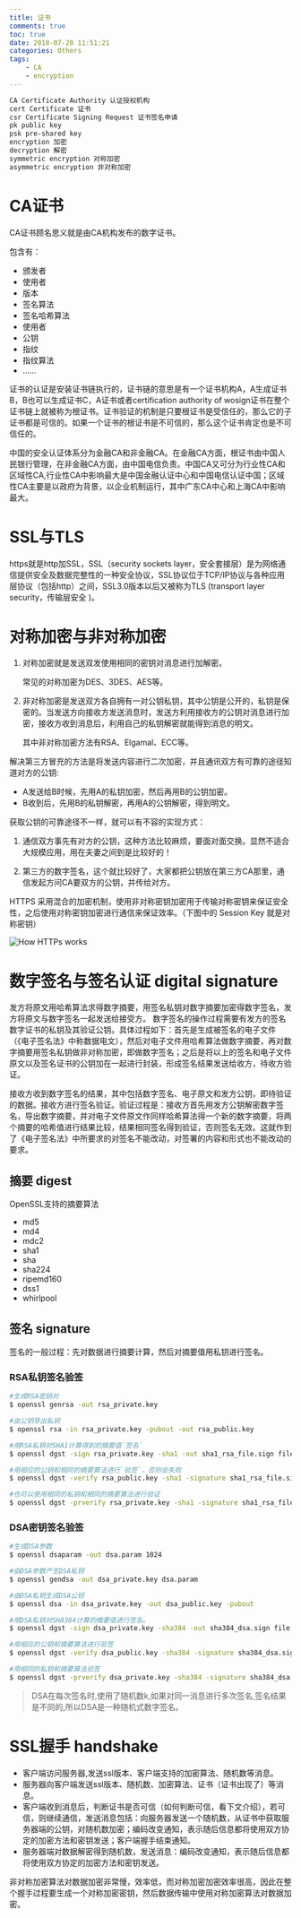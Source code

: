 ```yaml
---
title: 证书
comments: true
toc: true
date: 2018-07-20 11:51:21
categories: Others
tags: 
    - CA
    - encryption
---
```


```sh
CA Certificate Authority 认证授权机构
cert Certificate 证书
csr Certificate Signing Request 证书签名申请
pk public key
psk pre-shared key
encryption 加密
decryption 解密
symmetric encryption 对称加密
asymmetric encryption 非对称加密
```

# CA证书

CA证书顾名思义就是由CA机构发布的数字证书。

包含有：

- 颁发者
- 使用者
- 版本
- 签名算法
- 签名哈希算法
- 使用者
- 公钥
- 指纹
- 指纹算法
- ……

证书的认证是安装证书链执行的，证书链的意思是有一个证书机构A，A生成证书B，B也可以生成证书C，A证书或者certification authority of wosign证书在整个证书链上就被称为根证书。证书验证的机制是只要根证书是受信任的，那么它的子证书都是可信的。如果一个证书的根证书是不可信的，那么这个证书肯定也是不可信任的。

中国的安全认证体系分为金融CA和非金融CA。在金融CA方面，根证书由中国人民银行管理，在非金融CA方面，由中国电信负责。中国CA又可分为行业性CA和区域性CA,行业性CA中影响最大是中国金融认证中心和中国电信认证中国；区域性CA主要是以政府为背景，以企业机制运行，其中广东CA中心和上海CA中影响最大。

# SSL与TLS

https就是http加SSL，SSL（security sockets layer，安全套接层）是为网络通信提供安全及数据完整性的一种安全协议，SSL协议位于TCP/IP协议与各种应用层协议（包括http）之间，SSL3.0版本以后又被称为TLS (transport layer security，传输层安全 )。

# 对称加密与非对称加密

1. 对称加密就是发送双发使用相同的密钥对消息进行加解密。

    常见的对称加密为DES、3DES、AES等。

2. 非对称加密是发送双方各自拥有一对公钥私钥，其中公钥是公开的，私钥是保密的。当发送方向接收方发送消息时，发送方利用接收方的公钥对消息进行加密，接收方收到消息后，利用自己的私钥解密就能得到消息的明文。

    其中非对称加密方法有RSA、Elgamal、ECC等。

解决第三方冒充的方法是将发送内容进行二次加密，并且通讯双方有可靠的途径知道对方的公钥:

- A发送给B时候，先用A的私钥加密，然后再用B的公钥加密。
- B收到后，先用B的私钥解密，再用A的公钥解密，得到明文。

获取公钥的可靠途径不一样，就可以有不容的实现方式：

1. 通信双方事先有对方的公钥，这种方法比较麻烦，要面对面交换。显然不适合大规模应用，用在夫妻之间到是比较好的！

2. 第三方的数字签名，这个就比较好了，大家都把公钥放在第三方CA那里，通信发起方问CA要双方的公钥，并传给对方。

HTTPS 采用混合的加密机制，使用非对称密钥加密用于传输对称密钥来保证安全性，之后使用对称密钥加密进行通信来保证效率。（下图中的 Session Key 就是对称密钥）

![How HTTPs works](http://osxg0gzju.bkt.clouddn.com/How-HTTPS-Works.png)

# 数字签名与签名认证 digital signature

发方将原文用哈希算法求得数字摘要，用签名私钥对数字摘要加密得数字签名，发方将原文与数字签名一起发送给接受方。
数字签名的操作过程需要有发方的签名数字证书的私钥及其验证公钥。具体过程如下：首先是生成被签名的电子文件（《电子签名法》中称数据电文），然后对电子文件用哈希算法做数字摘要，再对数字摘要用签名私钥做非对称加密，即做数字签名；之后是将以上的签名和电子文件原文以及签名证书的公钥加在一起进行封装，形成签名结果发送给收方，待收方验证。

接收方收到数字签名的结果，其中包括数字签名、电子原文和发方公钥，即待验证的数据。接收方进行签名验证。验证过程是：接收方首先用发方公钥解密数字签名，导出数字摘要，并对电子文件原文作同样哈希算法得一个新的数字摘要，将两个摘要的哈希值进行结果比较，结果相同签名得到验证，否则签名无效。这就作到了《电子签名法》中所要求的对签名不能改动，对签署的内容和形式也不能改动的要求。

## 摘要 digest

OpenSSL支持的摘要算法

- md5
- md4
- mdc2
- sha1
- sha
- sha224
- ripemd160
- dss1
- whirlpool

## 签名 signature

签名的一般过程：先对数据进行摘要计算，然后对摘要值用私钥进行签名。

### RSA私钥签名验签

```sh
#生成RSA密钥对
$ openssl genrsa -out rsa_private.key

#由公钥导出私钥
$ openssl rsa -in rsa_private.key -pubout -out rsa_public.key

#用RSA私钥对SHA1计算得到的摘要值`签名`
$ openssl dgst -sign rsa_private.key -sha1 -out sha1_rsa_file.sign file.txt

#用相应的公钥和相同的摘要算法进行`验签`，否则会失败
$ openssl dgst -verify rsa_public.key -sha1 -signature sha1_rsa_file.sign file.txt

#也可以使用相同的私钥和相同的摘要算法进行验证
$ openssl dgst -prverify rsa_private.key -sha1 -signature sha1_rsa_file.sign file.txt
```

### DSA密钥签名验签

```sh
#生成DSA参数
$ openssl dsaparam -out dsa.param 1024

#由DSA参数产生DSA私钥
$ openssl gendsa -out dsa_private.key dsa.param

#由DSA私钥生成DSA公钥
$ openssl dsa -in dsa_private.key -out dsa_public.key -pubout

#用DSA私钥对SHA384计算的摘要值进行签名。
$ openssl dgst -sign dsa_private.key -sha384 -out sha384_dsa.sign file.txt

#用相应的公钥和摘要算法进行验签
$ openssl dgst -verify dsa_public.key -sha384 -signature sha384_dsa.sign file.txt

#用相同的私钥和摘要算法验签
$ openssl dgst -prverify dsa_private.key -sha384 -signature sha384_dsa.sign file.txt
```

>DSA在每次签名时,使用了随机数k,如果对同一消息进行多次签名,签名结果是不同的,所以DSA是一种随机式数字签名。

# SSL握手 handshake

- 客户端访问服务器,发送ssl版本、客户端支持的加密算法、随机数等消息。
- 服务器向客户端发送ssl版本、随机数、加密算法、证书（证书出现了）等消息。
- 客户端收到消息后，判断证书是否可信（如何判断可信，看下文介绍），若可信，则继续通信，发送消息包括：向服务器发送一个随机数，从证书中获取服务器端的公钥，对随机数加密；编码改变通知，表示随后信息都将使用双方协定的加密方法和密钥发送；客户端握手结束通知。
- 服务器端对数据解密得到随机数，发送消息：编码改变通知，表示随后信息都将使用双方协定的加密方法和密钥发送。

非对称加密算法对数据加密非常慢，效率低，而对称加密加密效率很高，因此在整个握手过程要生成一个对称加密密钥，然后数据传输中使用对称加密算法对数据加密。
